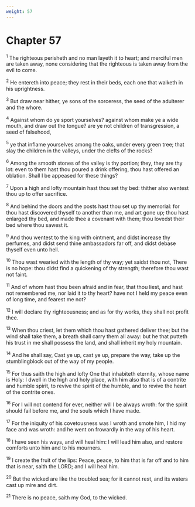 ```yaml
---
weight: 57
---
```


# Chapter 57

<sup>1</sup> The righteous perisheth and no man layeth it to heart; and merciful men are taken away, none considering that the righteous is taken away from the evil to come. 

<sup>2</sup> He entereth into peace; they rest in their beds, each one that walketh in his uprightness. 

<sup>3</sup> But draw near hither, ye sons of the sorceress, the seed of the adulterer and the whore. 

<sup>4</sup> Against whom do ye sport yourselves? against whom make ye a wide mouth, and draw out the tongue? are ye not children of transgression, a seed of falsehood, 

<sup>5</sup> ye that inflame yourselves among the oaks, under every green tree; that slay the children in the valleys, under the clefts of the rocks? 

<sup>6</sup> Among the smooth stones of the valley is thy portion; they, they are thy lot: even to them hast thou poured a drink offering, thou hast offered an oblation. Shall I be appeased for these things? 

<sup>7</sup> Upon a high and lofty mountain hast thou set thy bed: thither also wentest thou up to offer sacrifice. 

<sup>8</sup> And behind the doors and the posts hast thou set up thy memorial: for thou hast discovered thyself to another than me, and art gone up; thou hast enlarged thy bed, and made thee a covenant with them; thou lovedst their bed where thou sawest it. 

<sup>9</sup> And thou wentest to the king with ointment, and didst increase thy perfumes, and didst send thine ambassadors far off, and didst debase thyself even unto hell. 

<sup>10</sup> Thou wast wearied with the length of thy way; yet saidst thou not, There is no hope: thou didst find a quickening of thy strength; therefore thou wast not faint. 

<sup>11</sup> And of whom hast thou been afraid and in fear, that thou liest, and hast not remembered me, nor laid it to thy heart? have not I held my peace even of long time, and fearest me not? 

<sup>12</sup> I will declare thy righteousness; and as for thy works, they shall not profit thee. 

<sup>13</sup> When thou criest, let them which thou hast gathered deliver thee; but the wind shall take them, a breath shall carry them all away: but he that putteth his trust in me shall possess the land, and shall inherit my holy mountain. 

<sup>14</sup> And he shall say, Cast ye up, cast ye up, prepare the way, take up the stumblingblock out of the way of my people. 

<sup>15</sup> For thus saith the high and lofty One that inhabiteth eternity, whose name is Holy: I dwell in the high and holy place, with him also that is of a contrite and humble spirit, to revive the spirit of the humble, and to revive the heart of the contrite ones. 

<sup>16</sup> For I will not contend for ever, neither will I be always wroth: for the spirit should fail before me, and the souls which I have made. 

<sup>17</sup> For the iniquity of his covetousness was I wroth and smote him, I hid my face and was wroth: and he went on frowardly in the way of his heart. 

<sup>18</sup> I have seen his ways, and will heal him: I will lead him also, and restore comforts unto him and to his mourners. 

<sup>19</sup> I create the fruit of the lips: Peace, peace, to him that is far off and to him that is near, saith the LORD; and I will heal him. 

<sup>20</sup> But the wicked are like the troubled sea; for it cannot rest, and its waters cast up mire and dirt. 

<sup>21</sup> There is no peace, saith my God, to the wicked. 


